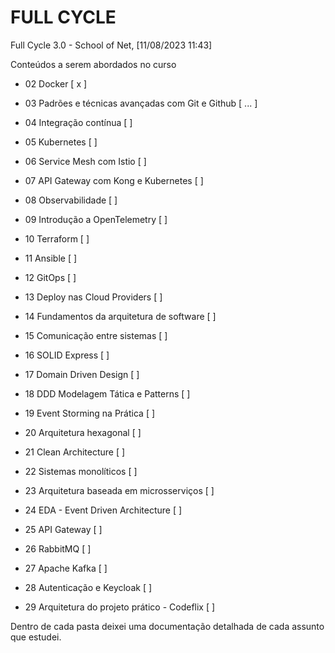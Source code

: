 # FULL CYCLE
Full Cycle 3.0 - School of Net, [11/08/2023 11:43]

Conteúdos a serem abordados no curso

- 02 Docker [ x ]

- 03 Padrões e técnicas avançadas com Git e Github [ ... ]

- 04 Integração contínua [ ]

- 05 Kubernetes [ ]

- 06 Service Mesh com Istio [ ]

- 07 API Gateway com Kong e Kubernetes [ ]

- 08 Observabilidade [ ]

- 09 Introdução a OpenTelemetry [ ]

- 10 Terraform [ ]

- 11 Ansible [ ]

- 12 GitOps [ ]

- 13 Deploy nas Cloud Providers [ ]

- 14 Fundamentos da arquitetura de software [ ]

- 15 Comunicação entre sistemas [ ]

- 16 SOLID Express [ ]

- 17 Domain Driven Design [ ]

- 18 DDD Modelagem Tática e Patterns [ ]

- 19 Event Storming na Prática [ ]

- 20 Arquitetura hexagonal [ ]

- 21 Clean Architecture [ ]

- 22 Sistemas monolíticos [ ]

- 23 Arquitetura baseada em microsserviços [ ]

- 24 EDA - Event Driven Architecture [ ]

- 25 API Gateway [ ]

- 26 RabbitMQ [ ]

- 27 Apache Kafka [ ]

- 28 Autenticação e Keycloak [ ]

- 29 Arquitetura do projeto prático - Codeflix [ ]

Dentro de cada pasta deixei uma documentação detalhada de cada assunto que estudei.